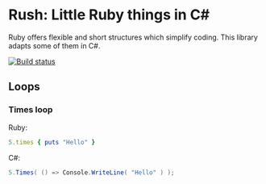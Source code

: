 # Rush: Little Ruby things in C&#35;
Ruby offers flexible and short structures which simplify coding. This library adapts some of them in C#.

[![Build status](https://ci.appveyor.com/api/projects/status/x8ihl9lq21fc838n?svg=true)](https://ci.appveyor.com/project/slavikdev/rush)

## Loops
### Times loop

Ruby:
```ruby
5.times { puts "Hello" }
```

C#:
```csharp
5.Times( () => Console.WriteLine( "Hello" ) );
```
